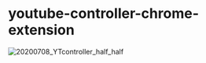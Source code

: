 # youtube-controller-chrome-extension


![20200708_YTcontroller_half_half](https://user-images.githubusercontent.com/62205797/86870287-16d7c400-c113-11ea-8d59-e86456deb168.gif)
